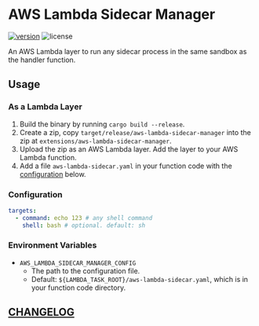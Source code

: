 # AWS Lambda Sidecar Manager

[![version](https://img.shields.io/github/v/tag/aws-samples/aws-lambda-sidecar-manager?label=release&style=flat-square)](https://github.com/aws-samples/aws-lambda-sidecar-manager/releases/latest)
![license](https://img.shields.io/github/license/aws-samples/aws-lambda-sidecar-manager?style=flat-square)

An AWS Lambda layer to run any sidecar process in the same sandbox as the handler function.

## Usage

### As a Lambda Layer

1. Build the binary by running `cargo build --release`.
2. Create a zip, copy `target/release/aws-lambda-sidecar-manager` into the zip at `extensions/aws-lambda-sidecar-manager`.
3. Upload the zip as an AWS Lambda layer. Add the layer to your AWS Lambda function.
4. Add a file `aws-lambda-sidecar.yaml` in your function code with the [configuration](#configuration) below.

### Configuration

```yaml
targets:
  - command: echo 123 # any shell command
    shell: bash # optional. default: sh
```

### Environment Variables

- `AWS_LAMBDA_SIDECAR_MANAGER_CONFIG`
  - The path to the configuration file.
  - Default: `${LAMBDA_TASK_ROOT}/aws-lambda-sidecar.yaml`, which is in your function code directory.

## [CHANGELOG](./CHANGELOG.md)
